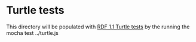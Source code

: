 # Turtle tests

This directory will be populated with [RDF 1.1 Turtle tests](https://www.w3.org/2013/TurtleTests/TESTS.tar.gz) by the running the mocha test ../turtle.js


